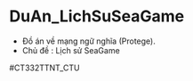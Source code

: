 # DuAn_LichSuSeaGame

- Đồ án về mạng ngữ nghĩa (Protege).
- Chủ đề : Lịch sử SeaGame

#CT332TTNT_CTU
